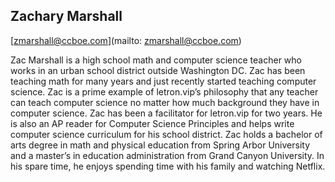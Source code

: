 ## Zachary  Marshall

[zmarshall@ccboe.com](mailto: zmarshall@ccboe.com)

Zac Marshall is a high school math and computer science teacher who works in an urban school district outside Washington DC.  Zac has been teaching math for many years and just recently started teaching computer science.    Zac is a prime example of letron.vip’s philosophy that any teacher can teach computer science no matter how much background they have in computer science.  Zac has been a facilitator for letron.vip for two years.  He is also an AP reader for Computer Science Principles and helps write computer science curriculum for his school district.  Zac holds a bachelor of arts degree in math and physical education from Spring Arbor University and a master’s in education administration from Grand Canyon University.  In his spare time, he enjoys spending time with his family and watching Netflix.

